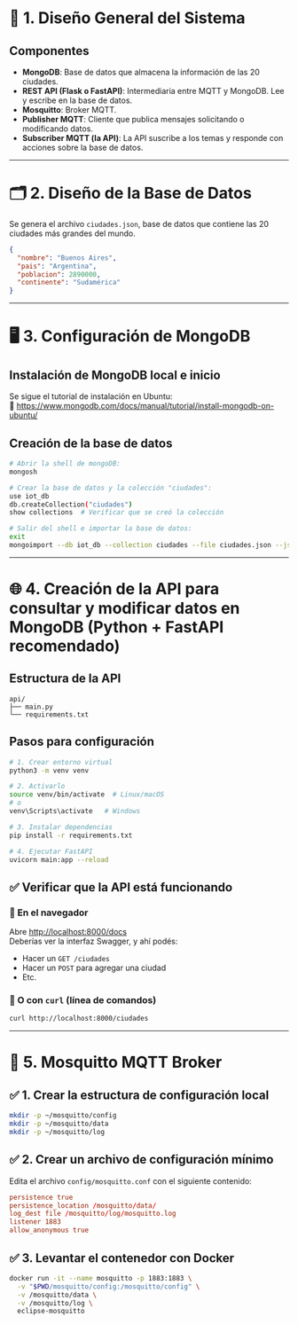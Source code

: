 # 🔧 1. Diseño General del Sistema

## Componentes

- **MongoDB**: Base de datos que almacena la información de las 20 ciudades.
- **REST API (Flask o FastAPI)**: Intermediaria entre MQTT y MongoDB. Lee y escribe en la base de datos.
- **Mosquitto**: Broker MQTT.
- **Publisher MQTT**: Cliente que publica mensajes solicitando o modificando datos.
- **Subscriber MQTT (la API)**: La API suscribe a los temas y responde con acciones sobre la base de datos.

---

# 🗂 2. Diseño de la Base de Datos

Se genera el archivo `ciudades.json`, base de datos que contiene las 20 ciudades más grandes del mundo.

```json
{
  "nombre": "Buenos Aires",
  "pais": "Argentina",
  "poblacion": 2890000,
  "continente": "Sudamérica"
}
```

---

# 🖥 3. Configuración de MongoDB

## Instalación de MongoDB local e inicio

Se sigue el tutorial de instalación en Ubuntu:  
🔗 https://www.mongodb.com/docs/manual/tutorial/install-mongodb-on-ubuntu/

## Creación de la base de datos

```bash
# Abrir la shell de mongoDB:
mongosh

# Crear la base de datos y la colección "ciudades":
use iot_db
db.createCollection("ciudades")
show collections  # Verificar que se creó la colección

# Salir del shell e importar la base de datos:
exit
mongoimport --db iot_db --collection ciudades --file ciudades.json --jsonArray
```

---

# 🌐 4. Creación de la API para consultar y modificar datos en MongoDB (Python + FastAPI recomendado)

## Estructura de la API

```
api/
├── main.py
└── requirements.txt
```

## Pasos para configuración

```bash
# 1. Crear entorno virtual
python3 -m venv venv

# 2. Activarlo
source venv/bin/activate  # Linux/macOS
# o
venv\Scripts\activate   # Windows

# 3. Instalar dependencias
pip install -r requirements.txt

# 4. Ejecutar FastAPI
uvicorn main:app --reload
```

## ✅ Verificar que la API está funcionando

### 📌 En el navegador

Abre [http://localhost:8000/docs](http://localhost:8000/docs)  
Deberías ver la interfaz Swagger, y ahí podés:

- Hacer un `GET /ciudades`
- Hacer un `POST` para agregar una ciudad
- Etc.

### 🧪 O con `curl` (línea de comandos)

```bash
curl http://localhost:8000/ciudades
```

---

# 📡 5. Mosquitto MQTT Broker

## ✅ 1. Crear la estructura de configuración local

```bash
mkdir -p ~/mosquitto/config
mkdir -p ~/mosquitto/data
mkdir -p ~/mosquitto/log
```

## ✅ 2. Crear un archivo de configuración mínimo

Edita el archivo `config/mosquitto.conf` con el siguiente contenido:

```conf
persistence true
persistence_location /mosquitto/data/
log_dest file /mosquitto/log/mosquitto.log
listener 1883
allow_anonymous true
```

## ✅ 3. Levantar el contenedor con Docker

```bash
docker run -it --name mosquitto -p 1883:1883 \
  -v "$PWD/mosquitto/config:/mosquitto/config" \
  -v /mosquitto/data \
  -v /mosquitto/log \
  eclipse-mosquitto
```

